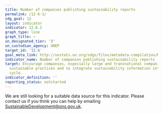 ```yaml
---
title: Number of companies publishing sustainability reports
permalink: /12-6-1/
sdg_goal: 12
layout: indicator
indicator: 12.6.1
graph_type: line
graph_title: ~
un_designated_tier: '3'
un_custodian_agency: UNEP
target_id: '12.6'
goal_meta_link: http://unstats.un.org/sdgs/files/metadata-compilation/Metadata-Goal-12.pdf
indicator_name: Number of companies publishing sustainability reports
target: Encourage companies, especially large and transnational companies, to adopt
  sustainable practices and to integrate sustainability information into their reporting
  cycle.
indicator_definition: ''
reporting_status: notstarted
---
```


We are still looking for a suitable data source for this indicator. Please contact us if you think you can help by emailing <a href="mailto:SustainableDevelopment@ons.gov.uk">SustainableDevelopment@ons.gov.uk</a>.


